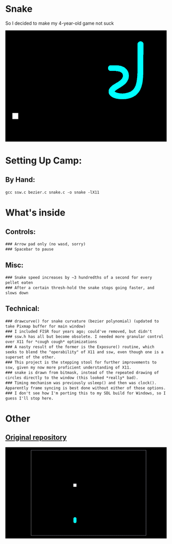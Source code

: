 # Snake
So I decided to make my 4-year-old game not suck

![](img/snek.png)
 
# Setting Up Camp:
  ## By Hand:
  
  `gcc ssw.c bezier.c snake.c -o snake -lX11`

# What's inside
  ## Controls:
    ### Arrow pad only (no wasd, sorry)
    ### Spacebar to pause
  ## Misc:
    ### Snake speed increases by ~3 hundredths of a second for every pellet eaten
    ### After a certain thresh-hold the snake stops going faster, and slows down
  ## Technical:
    ### drawcurve() for snake curvature (bezier polynomial) (updated to take Pixmap buffer for main window)
    ### I included FISR four years ago; could've removed, but didn't 
    ### ssw.h has all but become obsolete. I needed more granular control over X11 for *cough cough* optimizations
    ### A nasty result of the former is the Exposure() routine, which seeks to blend the "operability" of X11 and ssw, even though one is a superset of the other.
    ### This project is the stepping stool for further improvements to ssw, given my now more proficient understanding of X11. 
    ### snake is drawn from bitmask, instead of the repeated drawing of circles directly to the window (this looked *really* bad).
    ### Timing mechanism was previously usleep() and then was clock(). Apparently frame syncing is best done without either of those options.
    ### I don't see how I'm porting this to my SDL build for Windows, so I guess I'll stop here.

# Other
  ## [Original repository](https://github.com/xleph/snake) 

![](img/snek.gif)
